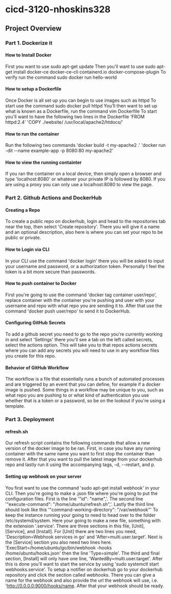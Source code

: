 # cicd-3120-nhoskins328
## Project Overview
### Part 1. Dockerize it
#### How to Install Docker
First you want to use sudo apt-get update
Then you'll want to use sudo apt-get install docker-ce docker-ce-cli containerd.io docker-compose-plugin
To verify run the command sudo docker run hello-world
#### How to setup a Dockerfile
Once Docker is all set up you can begin to use images such as httpd
To start use the command sudo docker pull httpd
You'll then want to set up what is known as a Dockerfile, run the command vim Dockerfile
To start you'll want to have the following two lines in the Dockerfile
'FROM httpd:2.4'
'COPY ./website/ /usr/local/apache2/htdocs/'
#### How to run the container 
Run the following two commands 
'docker build -t my-apache2 .'
'docker run -dit --name example-app -p 8080:80 my-apache2'
#### How to view the running containter
If you ran the container on a local device, then simply open a browser and type 'localhost:8080' or whatever your private IP is followed by 8080.
If you are using a proxy you can only use a localhost:8080 to view the page.
### Part 2. Github Actions and DockerHub
#### Creating a Repo
To create a public repo on dockerhub, login and head to the repositories tab near the top, then select 'Create repository'. There you will give it a name and an optional description, also here is where you can set your repo to be public or private.
#### How to Login via CLI
In your CLI use the command 'docker login' there you will be asked to input your username and password, or a authorization token. Personally I feel the token is a bit more secure than passwords.
#### How to push container to Docker
First you're going to use the command 'docker tag container user/repo', replace container with the container you're pushing and user with your username and repo with what repo you are sending it to. After that use the command 'docker push user/repo' to send it to DockerHub.
#### Configuring GitHub Secrets
To add a github secret you need to go to the repo you're currently working in and select 'Settings' there you'll see a tab on the left called secrets, select the actions option. This will take you to that repos actions secrets where you can add any secrets you will need to use in any workflow files you create for this repo.
#### Behavior of GitHub Workflow 
The workflow is a file that essentially runs a bunch of automated processes and are triggered by an event that you can define, for example if a docker image is pushed. Some things in a workflow may be unique to you, such as what repo you are pushing to or what kind of authentication you use whether that is a token or a password, so be on the lookout if you're using a template.
### Part 3. Deployment
#### refresh.sh
Our refresh script contains the following commands that allow a new version of the docker image to be ran. First, in case you have any running container with the same name you want to first stop the container than remove it. After that you want to pull the latest image from your dockerhub repo and lastly run it using the accompanying tags, -d, --restart, and p.
#### Setting up webhook on your server
You first want to use the command 'sudo apt-get install webhook' in your CLI.
Then you're going to make a .json file where you're going to put the configuration files.
First is the line '"id": "name",'.
The second line '"execute-command": "/home/ubuntu/refresh.sh",'.
Lastly the third line should look like this '"command-working-directory": "/var/webhook"'
To keep the instance running your going to need to head over to the folder /etc/systemd/system.
Here your going to make a new file, something with the extension '.service'.
There are three sections in this file, [Unit], [Service], and [Install].
For [Unit] there are two lines you need,
'Description=Webhook services in go' and
'After=multi.user.target'.
Next is the [Service] section you also need two lines here.
'ExecStart=/home/ubuntu/go/bin/webhook -hooks /home/ubuntu/hooks.json'
 then the line 'Type=simple'.
 The third and final section, [Install] will only have one line,
 'WantedBy=multi.user.target'.
 After this is done you'll want to start the service by using 'sudo systemctl start webhooks.service'. 
 To setup a notifier on dockerhub go to your dockerhub repository and click the section called webhooks.
 There you can give a name for the webhook and also provide the url the webhook will use, i.e. 'http://0.0.0.0:9000/hooks/name.
 After that your webhook should be ready.
 
